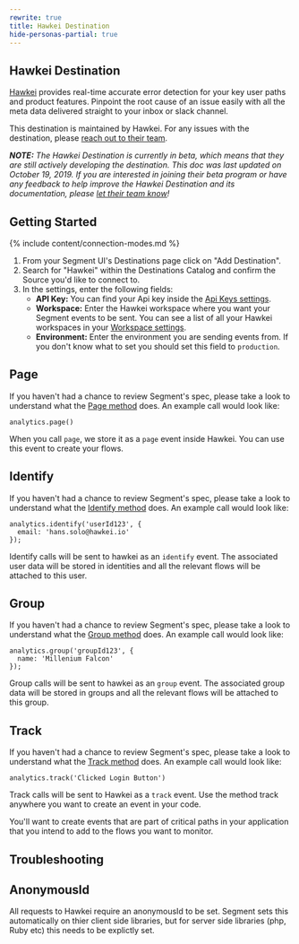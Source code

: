 ```yaml
---
rewrite: true
title: Hawkei Destination
hide-personas-partial: true
---
```


## Hawkei Destination


[Hawkei](https://hawkei.io/?utm_source=segmentio&utm_medium=docs&utm_campaign=partners) provides real-time accurate error detection for your key user paths and product features. Pinpoint the root cause of an issue easily with all the meta data delivered straight to your inbox or slack channel.

This destination is maintained by Hawkei. For any issues with the destination, please [reach out to their team](mailto:support@hawkei.io).

_**NOTE:** The Hawkei Destination is currently in beta, which means that they are still actively developing the destination. This doc was last updated on October 19, 2019. If you are interested in joining their beta program or have any feedback to help improve the Hawkei Destination and its documentation, please [let  their team know](mailto:support@hawkei.io)!_


## Getting Started

{% include content/connection-modes.md %}

1. From your Segment UI's Destinations page click on "Add Destination".
2. Search for "Hawkei" within the Destinations Catalog and confirm the Source you'd like to connect to.
3. In the settings, enter the following fields:
    * **API Key:** You can find your Api key inside the [Api Keys settings](https://app.hawkei.io/settings/api_keys).
    * **Workspace:** Enter the Hawkei workspace where you want your Segment events to be sent. You can see a list of all your Hawkei workspaces in your [Workspace settings](https://app.hawkei.io/settings/spaces).
    * **Environment:** Enter the environment you are sending events from. If you don't know what to set you should set this field to `production`.


## Page

If you haven't had a chance to review Segment's spec, please take a look to understand what the [Page method](https://segment.com/docs/spec/page/) does. An example call would look like:

```
analytics.page()
```

When you call `page`, we store it as a `page` event inside Hawkei. You can use this event to create your flows.


## Identify

If you haven't had a chance to review Segment's spec, please take a look to understand what the [Identify method](https://segment.com/docs/spec/identify/) does. An example call would look like:

```
analytics.identify('userId123', {
  email: 'hans.solo@hawkei.io'
});
```

Identify calls will be sent to hawkei as an `identify` event. The associated user data will be stored in identities and all the relevant flows will be attached to this user.

## Group

If you haven't had a chance to review Segment's spec, please take a look to understand what the [Group method](https://segment.com/docs/spec/group/) does. An example call would look like:

```
analytics.group('groupId123', {
  name: 'Millenium Falcon'
});
```

Group calls will be sent to hawkei as an `group` event. The associated group data will be stored in groups and all the relevant flows will be attached to this group.


## Track

If you haven't had a chance to review Segment's spec, please take a look to understand what the [Track method](https://segment.com/docs/spec/track/) does. An example call would look like:

```
analytics.track('Clicked Login Button')
```

Track calls will be sent to Hawkei as a `track` event. Use the method track anywhere you want to create an event in your code.

You'll want to create events that are part of critical paths in your application that you intend to add to the flows you want to monitor.

## Troubleshooting

## AnonymousId

All requests to Hawkei require an anonymousId to be set. Segment sets this automatically on thier client side libraries, but for server side libraries (php, Ruby etc) this needs to be explictly set.
